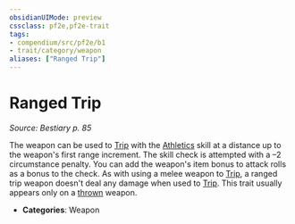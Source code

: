 ```yaml
---
obsidianUIMode: preview
cssclass: pf2e,pf2e-trait
tags:
- compendium/src/pf2e/b1
- trait/category/weapon
aliases: ["Ranged Trip"]
---
```

# Ranged Trip  
*Source: Bestiary p. 85*  

The weapon can be used to [Trip](../actions/trip.md) with the [Athletics](../../Compendium/skills.md#Athletics) skill at a distance up to the weapon's first range increment. The skill check is attempted with a –2 circumstance penalty. You can add the weapon's item bonus to attack rolls as a bonus to the check. As with using a melee weapon to [Trip](../actions/trip.md), a ranged trip weapon doesn't deal any damage when used to [Trip](../actions/trip.md). This trait usually appears only on a [thrown](thrown.md) weapon.

- **Categories**: Weapon